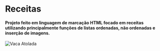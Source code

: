 # Receitas 

#### Projeto feito em linguagem de marcação HTML focado em receitas utilizando principalmente funções de listas ordenadas, não ordenadas e inserção de imagens.


![Vaca Atolada](https://github.com/EstherRosa/Receitas/blob/master/atolada.jpg)
